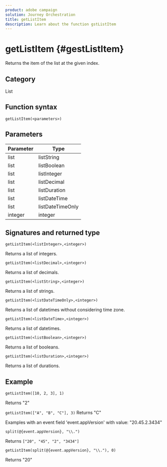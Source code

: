 ```yaml
---
product: adobe campaign
solution: Journey Orchestration
title: getListItem
description: Learn about the function gstListItem
---
```


# getListItem {#gestListItem}

Returns the item of the list at the given index.

## Category

List

## Function syntax

`getListItem(<parameters>)`

## Parameters

| Parameter | Type             |
|-----------|------------------|
| list      | listString       |
| list      | listBoolean      |
| list      | listInteger      |
| list      | listDecimal      |
| list      | listDuration     |
| list      | listDateTime     |
| list      | listDateTimeOnly |
| integer   | integer          |

## Signatures and returned type

`getListItem(<listInteger>,<integer>)`

Returns a list of integers.

`getListItem(<listDecimal>,<integer>)`

Returns a list of decimals.

`getListItem(<listString>,<integer>)`

Returns a list of strings.

`getListItem(<listDateTimeOnly>,<integer>)`

Returns a list of datetimes without considering time zone.

`getListItem(<listDateTime>,<integer>)`

Returns a list of datetimes.

`getListItem(<listBoolean>,<integer>)`

Returns a list of booleans.

`getListItem(<listDuration>,<integer>)`

Returns a list of durations.

## Example

`getListItem([10, 2, 3], 1)`

Returns "2"

`getListItem(["A", "B", "C"], 3)`
Returns "C"

Examples with an event field 'event.appVersion' with value: "20.45.2.3434"

`split(@{event.appVersion}, "\\.")`

Returns `["20", "45", "2", "3434"]`

`getListItem(split(@{event.appVersion}, "\\."), 0)`

Returns "20"